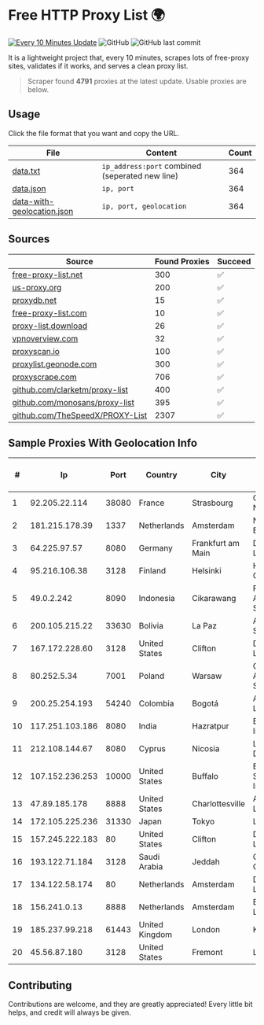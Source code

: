 
# Free HTTP Proxy List 🌍

[![Every 10 Minutes Update](https://github.com/mertguvencli/http-proxy-list/actions/workflows/main.yml/badge.svg?branch=main)](https://github.com/mertguvencli/http-proxy-list/actions/workflows/main.yml)
![GitHub](https://img.shields.io/github/license/mertguvencli/http-proxy-list)
![GitHub last commit](https://img.shields.io/github/last-commit/mertguvencli/http-proxy-list)

It is a lightweight project that, every 10 minutes, scrapes lots of free-proxy sites, validates if it works, and serves a clean proxy list.


> Scraper found **4791** proxies at the latest update. Usable proxies are below.

## Usage

Click the file format that you want and copy the URL.


|File|Content|Count|
|----|-------|-----|
|[data.txt](https://raw.githubusercontent.com/mertguvencli/http-proxy-list/main/proxy-list/data.txt)|`ip_address:port` combined (seperated new line)|364|
|[data.json](https://raw.githubusercontent.com/mertguvencli/http-proxy-list/main/proxy-list/data.json)|`ip, port`|364|
|[data-with-geolocation.json](https://raw.githubusercontent.com/mertguvencli/http-proxy-list/main/proxy-list/data-with-geolocation.json)|`ip, port, geolocation`|364|

## Sources

|Source|Found Proxies|Succeed|
|------|-------------|-------|
|[free-proxy-list.net](https://free-proxy-list.net)|300|✅|
|[us-proxy.org](https://www.us-proxy.org)|200|✅|
|[proxydb.net](http://proxydb.net)|15|✅|
|[free-proxy-list.com](https://free-proxy-list.com/?page=&port=&type%5B%5D=http&type%5B%5D=https&up_time=0&search=Search)|10|✅|
|[proxy-list.download](https://www.proxy-list.download/HTTP)|26|✅|
|[vpnoverview.com](https://vpnoverview.com/privacy/anonymous-browsing/free-proxy-servers)|32|✅|
|[proxyscan.io](https://www.proxyscan.io)|100|✅|
|[proxylist.geonode.com](https://proxylist.geonode.com/api/proxy-list?limit=300&page=1&sort_by=lastChecked&sort_type=desc&protocols=http,https)|300|✅|
|[proxyscrape.com](https://api.proxyscrape.com/v2/?request=displayproxies&protocol=http&timeout=10000&country=all&ssl=all&anonymity=all)|706|✅|
|[github.com/clarketm/proxy-list](https://raw.githubusercontent.com/clarketm/proxy-list/master/proxy-list-raw.txt)|400|✅|
|[github.com/monosans/proxy-list](https://raw.githubusercontent.com/monosans/proxy-list/main/proxies/http.txt)|395|✅|
|[github.com/TheSpeedX/PROXY-List](https://raw.githubusercontent.com/TheSpeedX/PROXY-List/master/http.txt)|2307|✅|


## Sample Proxies With Geolocation Info

|#|Ip|Port|Country|City|Internet Service Provider|
|-|--|----|-------|----|-------------------------|
|1|92.205.22.114|38080|France|Strasbourg|GD MASS Network|
|2|181.215.178.39|1337|Netherlands|Amsterdam|NovoServe B.V.|
|3|64.225.97.57|8080|Germany|Frankfurt am Main|DigitalOcean, LLC|
|4|95.216.106.38|3128|Finland|Helsinki|Hetzner Online GmbH|
|5|49.0.2.242|8090|Indonesia|Cikarawang|PT Usaha Adi Sanggoro|
|6|200.105.215.22|33630|Bolivia|La Paz|AXS Bolivia S. A.|
|7|167.172.228.60|3128|United States|Clifton|DigitalOcean, LLC|
|8|80.252.5.34|7001|Poland|Warsaw|GWNET Autonomus System|
|9|200.25.254.193|54240|Colombia|Bogotá|Andinet ON Line|
|10|117.251.103.186|8080|India|Hazratpur|BSNL Internet|
|11|212.108.144.67|8080|Cyprus|Nicosia|Lifecell Digital LTD|
|12|107.152.236.253|10000|United States|Buffalo|B2 Net Solutions Inc.|
|13|47.89.185.178|8888|United States|Charlottesville|Alibaba.com LLC|
|14|172.105.225.236|31330|Japan|Tokyo|Linode, LLC|
|15|157.245.222.183|80|United States|Clifton|DigitalOcean, LLC|
|16|193.122.71.184|3128|Saudi Arabia|Jeddah|Oracle Corporation|
|17|134.122.58.174|80|Netherlands|Amsterdam|DigitalOcean, LLC|
|18|156.241.0.13|8888|Netherlands|Amsterdam|BitCommand LLC|
|19|185.237.99.218|61443|United Kingdom|London|Kamatera Inc|
|20|45.56.87.180|3128|United States|Fremont|Linode, LLC|



## Contributing

Contributions are welcome, and they are greatly appreciated! Every
little bit helps, and credit will always be given.

